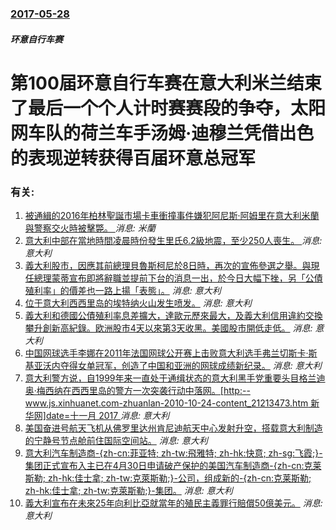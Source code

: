 ### [2017-05-28](/news/2017/05/28/index.md)

##### 环意自行车赛
# 第100届环意自行车赛在意大利米兰结束了最后一个个人计时赛赛段的争夺，太阳网车队的荷兰车手汤姆·迪穆兰凭借出色的表现逆转获得百届环意总冠军




### 有关:

1. [被通緝的2016年柏林聖誕市場卡車衝撞事件嫌犯阿尼斯·阿姆里在意大利米蘭與警察交火時被擊斃。 ](/zh/news/2016/12/23/被通緝的2016年柏林聖誕市場卡車衝撞事件嫌犯阿尼斯-阿姆里在意大利米蘭與警察交火時被擊斃.md) _消息: 米蘭_
2. [意大利中部在當地時間凌晨時份發生里氏6.2級地震，至少250人喪生。 ](/zh/news/2016/08/24/意大利中部在當地時間凌晨時份發生里氏62級地震-至少250人喪生.md) _消息: 意大利_
3. [義大利股市，因應其前總理貝魯斯柯尼於8日時，再次的宣佈參選之舉。與現任總理蒙蒂宣布即將辭職並提前下台的消息一出，於今日大幅下挫，另「公債殖利率」的價差也一路上揚「表態」。](/zh/news/2012/12/10/義大利股市-因應其前總理貝魯斯柯尼於8日時-再次的宣佈參選之舉-與現任總理蒙蒂宣布即將辭職並提前下台的消息一出-於今日大.md) _消息: 意大利_
4. [ 位于意大利西西里岛的埃特纳火山发生喷发。](/zh/news/2012/02/9/位于意大利西西里岛的埃特纳火山发生喷发.md) _消息: 意大利_
5. [ 義大利和德國公債殖利率息差擴大，達歐元歷來最大，及義大利信用違約交換攀升創新高紀錄。欧洲股市4天以來第3天收黑。美國股市開低走低。](/zh/news/2011/11/10/義大利和德國公債殖利率息差擴大-達歐元歷來最大-及義大利信用違約交換攀升創新高紀錄-欧洲股市4天以來第3天收黑-美國股.md) _消息: 意大利_
6. [ 中国网球选手李娜在2011年法国网球公开赛上击败意大利选手弗兰切斯卡·斯基亚沃内夺得女单冠军，创造了中国和亚洲的网球成绩新纪录。](/zh/news/2011/06/4/中国网球选手李娜在2011年法国网球公开赛上击败意大利选手弗兰切斯卡-斯基亚沃内夺得女单冠军-创造了中国和亚洲的网球成.md) _消息: 意大利_
7. [ 意大利警方说，自1999年来一直处于通缉状态的意大利黑手党重要头目格兰迪奥·梅西纳在西西里岛的警方一次突袭行动中落网。[http:--www.js.xinhuanet.com-zhuanlan-2010-10-24-content_21213473.htm 新华网]date=十一月 2017 ](/zh/news/2010/10/23/意大利警方说-自1999年来一直处于通缉状态的意大利黑手党重要头目格兰迪奥-梅西纳在西西里岛的警方一次突袭行动中落网.md) _消息: 意大利_
8. [ 美国奋进号航天飞机从佛罗里达州肯尼迪航天中心发射升空，搭载意大利制造的宁静号节点舱前住国际空间站。](/zh/news/2010/02/8/美国奋进号航天飞机从佛罗里达州肯尼迪航天中心发射升空-搭载意大利制造的宁静号节点舱前住国际空间站.md) _消息: 意大利_
9. [ 意大利汽车制造商-{zh-cn:菲亚特; zh-tw:飛雅特; zh-hk:快意; zh-sg:飞霞;}-集团正式宣布入主已在4月30日申请破产保护的美国汽车制造商-{zh-cn:克莱斯勒; zh-hk:佳士拿; zh-tw:克萊斯勒;}-公司，组成新的-{zh-cn:克莱斯勒; zh-hk:佳士拿; zh-tw:克萊斯勒;}-集团。](/zh/news/2009/06/10/意大利汽车制造商-zh-cn-菲亚特-zh-tw-飛雅特-zh-hk-快意-zh-sg-飞霞-集团正式宣布.md) _消息: 意大利_
10. [ 義大利宣布在未來25年向利比亞就當年的殖民主義罪行賠償50億美元。](/zh/news/2008/08/30/義大利宣布在未來25年向利比亞就當年的殖民主義罪行賠償50億美元.md) _消息: 意大利_
